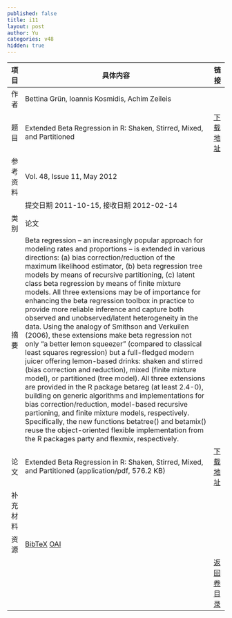 ```yaml
---
published: false
title: i11
layout: post
author: Yu
categories: v48
hidden: true
---
```


| 项目 | 具体内容 | 链接 |
|---:|---|---|
| 作者 | Bettina Grün, Ioannis Kosmidis, Achim Zeileis| |
| 题目 |Extended Beta Regression in R: Shaken, Stirred, Mixed, and Partitioned | [下载地址](http://www.jstatsoft.org/v48/i11/paper) |
| 参考资料 |Vol. 48, Issue 11, May 2012 | |
| | 提交日期 2011-10-15, 接收日期 2012-02-14| | 
| 类别 | 论文| |
| 摘要 | Beta regression – an increasingly popular approach for modeling rates and proportions – is extended in various directions: (a) bias correction/reduction of the maximum likelihood estimator, (b) beta regression tree models by means of recursive partitioning, (c) latent class beta regression by means of finite mixture models. All three extensions may be of importance for enhancing the beta regression toolbox in practice to provide more reliable inference and capture both observed and unobserved/latent heterogeneity in the data. Using the analogy of Smithson and Verkuilen (2006), these extensions make beta regression not only “a better lemon squeezer” (compared to classical least squares regression) but a full-fledged modern juicer offering lemon-based drinks: shaken and stirred (bias correction and reduction), mixed (finite mixture model), or partitioned (tree model). All three extensions are provided in the R package betareg (at least 2.4-0), building on generic algorithms and implementations for bias correction/reduction, model-based recursive partioning, and finite mixture models, respectively. Specifically, the new functions betatree() and betamix() reuse the object-oriented flexible implementation from the R packages party and flexmix, respectively.| |
| 论文 | Extended Beta Regression in R: Shaken, Stirred, Mixed, and Partitioned  (application/pdf, 576.2 KB)| [下载地址](http://www.jstatsoft.org/v48/i11/paper) |
| 补充材料 | | |
| 资源 | [BibTeX](http://www.jstatsoft.org/v48/i11/bibtex) [OAI](http://www.jstatsoft.org/oai?verb=GetRecord&identifier=oai.jstatsoft/v48/i11&prefix=oai_dc)| |
| |  | [返回卷目录]({{site.baseurl}}/volume/v48.html) |